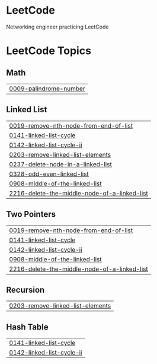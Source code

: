 # LeetCode
Networking engineer practicing LeetCode

<!---LeetCode Topics Start-->
# LeetCode Topics
## Math
|  |
| ------- |
| [0009-palindrome-number](https://github.com/sakshii-patiil/LeetCode/tree/master/0009-palindrome-number) |
## Linked List
|  |
| ------- |
| [0019-remove-nth-node-from-end-of-list](https://github.com/sakshii-patiil/LeetCode/tree/master/0019-remove-nth-node-from-end-of-list) |
| [0141-linked-list-cycle](https://github.com/sakshii-patiil/LeetCode/tree/master/0141-linked-list-cycle) |
| [0142-linked-list-cycle-ii](https://github.com/sakshii-patiil/LeetCode/tree/master/0142-linked-list-cycle-ii) |
| [0203-remove-linked-list-elements](https://github.com/sakshii-patiil/LeetCode/tree/master/0203-remove-linked-list-elements) |
| [0237-delete-node-in-a-linked-list](https://github.com/sakshii-patiil/LeetCode/tree/master/0237-delete-node-in-a-linked-list) |
| [0328-odd-even-linked-list](https://github.com/sakshii-patiil/LeetCode/tree/master/0328-odd-even-linked-list) |
| [0908-middle-of-the-linked-list](https://github.com/sakshii-patiil/LeetCode/tree/master/0908-middle-of-the-linked-list) |
| [2216-delete-the-middle-node-of-a-linked-list](https://github.com/sakshii-patiil/LeetCode/tree/master/2216-delete-the-middle-node-of-a-linked-list) |
## Two Pointers
|  |
| ------- |
| [0019-remove-nth-node-from-end-of-list](https://github.com/sakshii-patiil/LeetCode/tree/master/0019-remove-nth-node-from-end-of-list) |
| [0141-linked-list-cycle](https://github.com/sakshii-patiil/LeetCode/tree/master/0141-linked-list-cycle) |
| [0142-linked-list-cycle-ii](https://github.com/sakshii-patiil/LeetCode/tree/master/0142-linked-list-cycle-ii) |
| [0908-middle-of-the-linked-list](https://github.com/sakshii-patiil/LeetCode/tree/master/0908-middle-of-the-linked-list) |
| [2216-delete-the-middle-node-of-a-linked-list](https://github.com/sakshii-patiil/LeetCode/tree/master/2216-delete-the-middle-node-of-a-linked-list) |
## Recursion
|  |
| ------- |
| [0203-remove-linked-list-elements](https://github.com/sakshii-patiil/LeetCode/tree/master/0203-remove-linked-list-elements) |
## Hash Table
|  |
| ------- |
| [0141-linked-list-cycle](https://github.com/sakshii-patiil/LeetCode/tree/master/0141-linked-list-cycle) |
| [0142-linked-list-cycle-ii](https://github.com/sakshii-patiil/LeetCode/tree/master/0142-linked-list-cycle-ii) |
<!---LeetCode Topics End-->